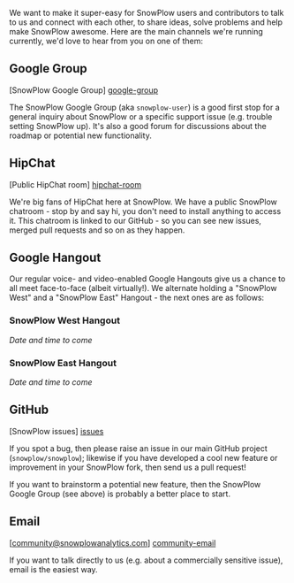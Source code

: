 We want to make it super-easy for SnowPlow users and contributors to talk to us and connect with each other, to share ideas, solve problems and help make SnowPlow awesome. Here are the main channels we're running currently, we'd love to hear from you on one of them:

## Google Group

[SnowPlow Google Group] [google-group]

The SnowPlow Google Group (aka `snowplow-user`) is a good first stop for a general inquiry about SnowPlow or a specific support issue (e.g. trouble setting SnowPlow up). It's also a good forum for discussions about the roadmap or potential new functionality.

## HipChat

[Public HipChat room] [hipchat-room]

We're big fans of HipChat here at SnowPlow. We have a public SnowPlow chatroom - stop by and say hi, you don't need to install anything to access it. This chatroom is linked to our GitHub - so you can see new issues, merged pull requests and so on as they happen.

## Google Hangout

Our regular voice- and video-enabled Google Hangouts give us a chance to all meet face-to-face (albeit virtually!). We alternate holding a "SnowPlow West" and a "SnowPlow East" Hangout - the next ones are as follows:

### SnowPlow West Hangout

_Date and time to come_

### SnowPlow East Hangout 

_Date and time to come_

## GitHub

[SnowPlow issues] [issues]

If you spot a bug, then please raise an issue in our main GitHub project (`snowplow/snowplow`); likewise if you have developed a cool new feature or improvement in your SnowPlow fork, then send us a pull request!

If you want to brainstorm a potential new feature, then the SnowPlow Google Group (see above) is probably a better place to start.

## Email

[community@snowplowanalytics.com] [community-email]

If you want to talk directly to us (e.g. about a commercially sensitive issue), email is the easiest way.

[google-group]: https://groups.google.com/forum/#!forum/snowplow-user
[new-issue]: https://github.com/snowplow/snowplow/issues/new
[issues]: https://github.com/snowplow/snowplow/issues?direction=desc&sort=created&state=open
[community-email]: mailto:community@snowplowanalytics.com
[hipchat-room]: http://www.hipchat.com/gxNgWtAa5